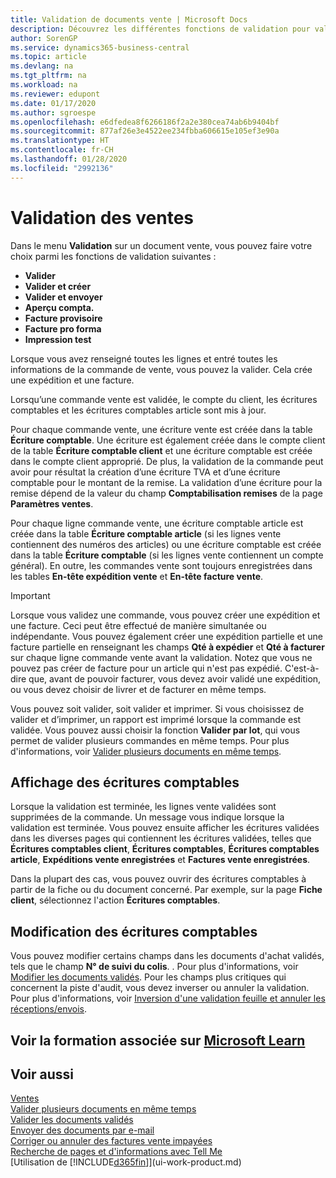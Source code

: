 ```yaml
---
title: Validation de documents vente | Microsoft Docs
description: Découvrez les différentes fonctions de validation pour valider les documents vente et comment mettre à jour les documents validés.
author: SorenGP
ms.service: dynamics365-business-central
ms.topic: article
ms.devlang: na
ms.tgt_pltfrm: na
ms.workload: na
ms.reviewer: edupont
ms.date: 01/17/2020
ms.author: sgroespe
ms.openlocfilehash: e6dfedea8f6266186f2a2e380cea74ab6b9404bf
ms.sourcegitcommit: 877af26e3e4522ee234fbba606615e105ef3e90a
ms.translationtype: HT
ms.contentlocale: fr-CH
ms.lasthandoff: 01/28/2020
ms.locfileid: "2992136"
---
```

# <a name="posting-sales"></a>Validation des ventes
Dans le menu **Validation** sur un document vente, vous pouvez faire votre choix parmi les fonctions de validation suivantes :

* **Valider**
* **Valider et créer**
* **Valider et envoyer**
* **Aperçu compta.**
* **Facture provisoire**
* **Facture pro forma**
* **Impression test**

Lorsque vous avez renseigné toutes les lignes et entré toutes les informations de la commande de vente, vous pouvez la valider. Cela crée une expédition et une facture.

Lorsqu’une commande vente est validée, le compte du client, les écritures comptables et les écritures comptables article sont mis à jour.

Pour chaque commande vente, une écriture vente est créée dans la table **Écriture comptable**. Une écriture est également créée dans le compte client de la table **Écriture comptable client** et une écriture comptable est créée dans le compte client approprié. De plus, la validation de la commande peut avoir pour résultat la création d’une écriture TVA et d’une écriture comptable pour le montant de la remise. La validation d’une écriture pour la remise dépend de la valeur du champ **Comptabilisation remises** de la page **Paramètres ventes**.

Pour chaque ligne commande vente, une écriture comptable article est créée dans la table **Écriture comptable article** (si les lignes vente contiennent des numéros des articles) ou une écriture comptable est créée dans la table **Écriture comptable** (si les lignes vente contiennent un compte général). En outre, les commandes vente sont toujours enregistrées dans les tables **En-tête expédition vente** et **En-tête facture vente**.

> [!IMPORTANT]  
>   Lorsque vous validez une commande, vous pouvez créer une expédition et une facture. Ceci peut être effectué de manière simultanée ou indépendante. Vous pouvez également créer une expédition partielle et une facture partielle en renseignant les champs **Qté à expédier** et **Qté à facturer** sur chaque ligne commande vente avant la validation. Notez que vous ne pouvez pas créer de facture pour un article qui n'est pas expédié. C'est-à-dire que, avant de pouvoir facturer, vous devez avoir validé une expédition, ou vous devez choisir de livrer et de facturer en même temps.

Vous pouvez soit valider, soit valider et imprimer. Si vous choisissez de valider et d’imprimer, un rapport est imprimé lorsque la commande est validée. Vous pouvez aussi choisir la fonction **Valider par lot**, qui vous permet de valider plusieurs commandes en même temps. Pour plus d'informations, voir [Valider plusieurs documents en même temps](ui-batch-posting.md).

## <a name="viewing-ledger-entries"></a>Affichage des écritures comptables
Lorsque la validation est terminée, les lignes vente validées sont supprimées de la commande. Un message vous indique lorsque la validation est terminée. Vous pouvez ensuite afficher les écritures validées dans les diverses pages qui contiennent les écritures validées, telles que **Écritures comptables client**, **Écritures comptables**, **Écritures comptables article**, **Expéditions vente enregistrées** et **Factures vente enregistrées**.  

Dans la plupart des cas, vous pouvez ouvrir des écritures comptables à partir de la fiche ou du document concerné. Par exemple, sur la page **Fiche client**, sélectionnez l'action **Écritures comptables**.

## <a name="editing-ledger-entries"></a>Modification des écritures comptables
Vous pouvez modifier certains champs dans les documents d'achat validés, tels que le champ **N° de suivi du colis**. . Pour plus d'informations, voir [Modifier les documents validés](across-edit-posted-document.md). Pour les champs plus critiques qui concernent la piste d'audit, vous devez inverser ou annuler la validation. Pour plus d'informations, voir [Inversion d'une validation feuille et annuler les réceptions/envois](finance-how-reverse-journal-posting.md).

## <a name="see-related-training-at-microsoft-learnlearnmodulesship-invoice-items-dynamics-365-business-centralindex"></a>Voir la formation associée sur [Microsoft Learn](/learn/modules/ship-invoice-items-dynamics-365-business-central/index)

## <a name="see-also"></a>Voir aussi
[Ventes](sales-manage-sales.md)  
[Valider plusieurs documents en même temps](ui-batch-posting.md)  
[Valider les documents validés](across-edit-posted-document.md)  
[Envoyer des documents par e-mail](ui-how-send-documents-email.md)  
[Corriger ou annuler des factures vente impayées](sales-how-correct-cancel-sales-invoice.md)  
[Recherche de pages et d'informations avec Tell Me](ui-search.md)  
[Utilisation de [!INCLUDE[d365fin](includes/d365fin_md.md)]](ui-work-product.md)
